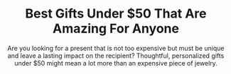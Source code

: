 ---
layout: post
title: Best Gifts Under $50 That Are Amazing For Anyone
subtitle: Are you looking for a present that is not too expensive but must be unique and leave a lasting impact on the recipient? Thoughtful, personalized gifts under $50 might mean a lot more than an expensive piece of jewelry.
header-img: "img/post/2023/09/copied/medium_gifts_under_50_d23f4e1591.jpg"
header-style: text
permalink: "/gifts-under-50/"
catalog: true
tags:
  - Recipients 
  - Men
---   